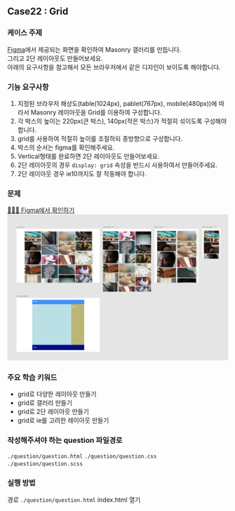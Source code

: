 ##  Case22 : Grid


### 케이스 주제
[Figma](https://www.figma.com/file/IxWfffu7utsAxukTAuXJpi/SecretCode-Grid?node-id=0%3A1)에서 제공되는 화면을 확인하여 Masonry 갤러리를 만듭니다.<br>
그리고 2단 레이아웃도 만들어보세요.<br>
아래의 요구사항을 참고해서 모든 브라우저에서 같은 디자인이 보이도록 해야합니다.


### 기능 요구사항
1. 지정된 브라우저 해상도(table(1024px), pablet(767px), mobile(480px))에 따라서 Masonry 레이아웃을 Grid를 이용하여 구성합니다.
2. 각 박스의 높이는 220px(큰 박스), 140px(작은 박스)가 적절히 섞이도록 구성해야 합니다.
3. grid를 사용하여 적절히 높이를 조절하되 종방향으로 구성합니다.
4. 박스의 순서는 figma를 확인해주세요.
5. Vertical형태를 완료하면 2단 레이아웃도 만들어보세요.
6. 2단 레이아웃의 경우 `display: grid` 속성을 반드시 사용하여서 만들어주세요.
7. 2단 레이아웃 경우 ie10까지도 잘 작동해야 합니다.

### 문제
[👩🏻‍🎨 Figma에서 확인하기](https://www.figma.com/file/IxWfffu7utsAxukTAuXJpi/SecretCode-Grid?node-id=0%3A1)<br>
 ![example](./example.png)


### 주요 학습 키워드
- grid로 다양한 레이아웃 만들기
- grid로 갤러리 만들기
- grid로 2단 레이아웃 만들기
- grid로 ie를 고려한 레이아웃 만들기

### 작성해주셔야 하는 question 파일경로
`./question/question.html`
`./question/question.css`
`./question/question.scss`


### 실행 방법
경로
`./question/question.html`
index.html 열기